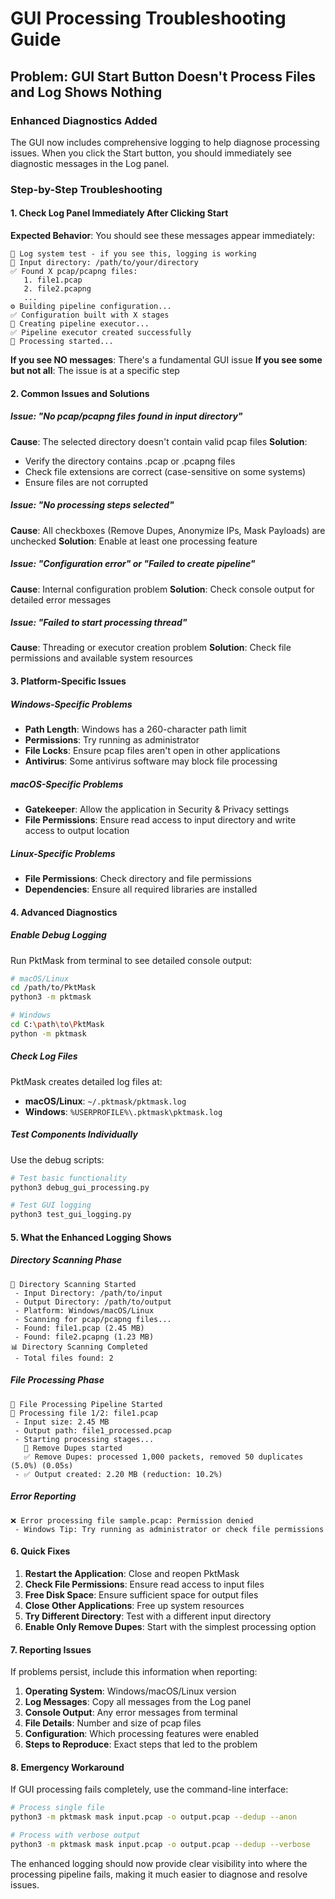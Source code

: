 # GUI Processing Troubleshooting Guide

## Problem: GUI Start Button Doesn't Process Files and Log Shows Nothing

### Enhanced Diagnostics Added

The GUI now includes comprehensive logging to help diagnose processing issues. When you click the Start button, you should immediately see diagnostic messages in the Log panel.

### Step-by-Step Troubleshooting

#### 1. Check Log Panel Immediately After Clicking Start

**Expected Behavior**: You should see these messages appear immediately:
```
🧪 Log system test - if you see this, logging is working
📂 Input directory: /path/to/your/directory
✅ Found X pcap/pcapng files:
   1. file1.pcap
   2. file2.pcapng
   ...
⚙️ Building pipeline configuration...
✅ Configuration built with X stages
🔧 Creating pipeline executor...
✅ Pipeline executor created successfully
🚀 Processing started...
```

**If you see NO messages**: There's a fundamental GUI issue
**If you see some but not all**: The issue is at a specific step

#### 2. Common Issues and Solutions

##### Issue: "No pcap/pcapng files found in input directory"
**Cause**: The selected directory doesn't contain valid pcap files
**Solution**: 
- Verify the directory contains .pcap or .pcapng files
- Check file extensions are correct (case-sensitive on some systems)
- Ensure files are not corrupted

##### Issue: "No processing steps selected"
**Cause**: All checkboxes (Remove Dupes, Anonymize IPs, Mask Payloads) are unchecked
**Solution**: Enable at least one processing feature

##### Issue: "Configuration error" or "Failed to create pipeline"
**Cause**: Internal configuration problem
**Solution**: Check console output for detailed error messages

##### Issue: "Failed to start processing thread"
**Cause**: Threading or executor creation problem
**Solution**: Check file permissions and available system resources

#### 3. Platform-Specific Issues

##### Windows-Specific Problems
- **Path Length**: Windows has a 260-character path limit
- **Permissions**: Try running as administrator
- **File Locks**: Ensure pcap files aren't open in other applications
- **Antivirus**: Some antivirus software may block file processing

##### macOS-Specific Problems
- **Gatekeeper**: Allow the application in Security & Privacy settings
- **File Permissions**: Ensure read access to input directory and write access to output location

##### Linux-Specific Problems
- **File Permissions**: Check directory and file permissions
- **Dependencies**: Ensure all required libraries are installed

#### 4. Advanced Diagnostics

##### Enable Debug Logging
Run PktMask from terminal to see detailed console output:
```bash
# macOS/Linux
cd /path/to/PktMask
python3 -m pktmask

# Windows
cd C:\path\to\PktMask
python -m pktmask
```

##### Check Log Files
PktMask creates detailed log files at:
- **macOS/Linux**: `~/.pktmask/pktmask.log`
- **Windows**: `%USERPROFILE%\.pktmask\pktmask.log`

##### Test Components Individually
Use the debug scripts:
```bash
# Test basic functionality
python3 debug_gui_processing.py

# Test GUI logging
python3 test_gui_logging.py
```

#### 5. What the Enhanced Logging Shows

##### Directory Scanning Phase
```
📂 Directory Scanning Started
 - Input Directory: /path/to/input
 - Output Directory: /path/to/output
 - Platform: Windows/macOS/Linux
 - Scanning for pcap/pcapng files...
 - Found: file1.pcap (2.45 MB)
 - Found: file2.pcapng (1.23 MB)
📊 Directory Scanning Completed
 - Total files found: 2
```

##### File Processing Phase
```
🔄 File Processing Pipeline Started
📄 Processing file 1/2: file1.pcap
 - Input size: 2.45 MB
 - Output path: file1_processed.pcap
 - Starting processing stages...
   🔧 Remove Dupes started
   ✅ Remove Dupes: processed 1,000 packets, removed 50 duplicates (5.0%) (0.05s)
 - ✅ Output created: 2.20 MB (reduction: 10.2%)
```

##### Error Reporting
```
❌ Error processing file sample.pcap: Permission denied
 - Windows Tip: Try running as administrator or check file permissions
```

#### 6. Quick Fixes

1. **Restart the Application**: Close and reopen PktMask
2. **Check File Permissions**: Ensure read access to input files
3. **Free Disk Space**: Ensure sufficient space for output files
4. **Close Other Applications**: Free up system resources
5. **Try Different Directory**: Test with a different input directory
6. **Enable Only Remove Dupes**: Start with the simplest processing option

#### 7. Reporting Issues

If problems persist, include this information when reporting:

1. **Operating System**: Windows/macOS/Linux version
2. **Log Messages**: Copy all messages from the Log panel
3. **Console Output**: Any error messages from terminal
4. **File Details**: Number and size of pcap files
5. **Configuration**: Which processing features were enabled
6. **Steps to Reproduce**: Exact steps that led to the problem

#### 8. Emergency Workaround

If GUI processing fails completely, use the command-line interface:
```bash
# Process single file
python3 -m pktmask mask input.pcap -o output.pcap --dedup --anon

# Process with verbose output
python3 -m pktmask mask input.pcap -o output.pcap --dedup --verbose
```

The enhanced logging should now provide clear visibility into where the processing pipeline fails, making it much easier to diagnose and resolve issues.
